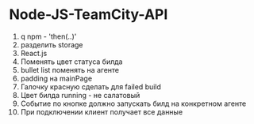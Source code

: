 # Node-JS-TeamCity-API

1) q npm - 'then(..)'
2) разделить storage 
3) React.js
4) Поменять цвет статуса билда
5) bullet list поменять на агенте
6) padding на mainPage
7) Галочку красную сделать для failed build
8) Цвет билда running - не салатовый
9) Событие по кнопке должно запускать билд на конкретном агенте
10) При подключении клиент получает все данные

